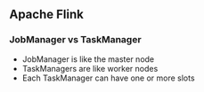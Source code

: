 ## Apache Flink 

### JobManager vs TaskManager   
  * JobManager is like the master node
  * TaskManagers are like worker nodes
  * Each TaskManager can have one or more slots
